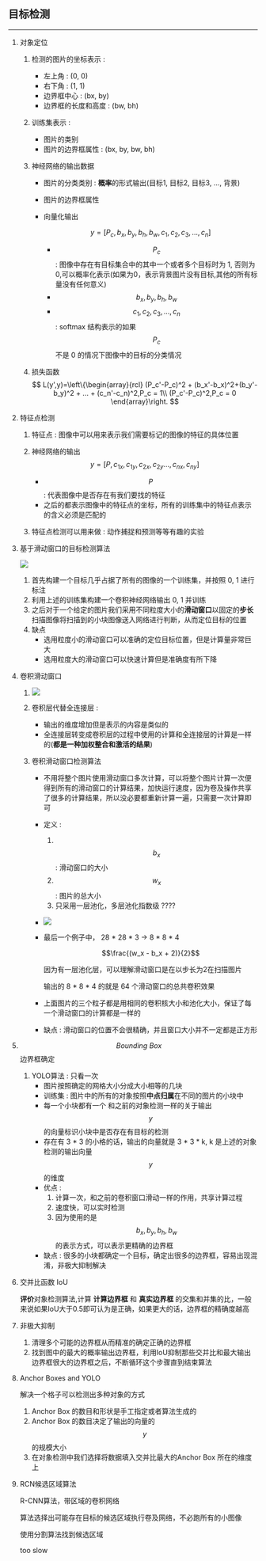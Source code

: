 ## 目标检测

---

1. 对象定位

   1. 检测的图片的坐标表示 : 

      * 左上角 : (0, 0)
      * 右下角 : (1, 1)
      * 边界框中心 : (bx, by)
      * 边界框的长度和高度 : (bw, bh)

   2. 训练集表示 :

      * 图片的类别
      * 图片的边界框属性 : (bx, by, bw, bh)

   3. 神经网络的输出数据 

      * 图片的分类类别 : **概率**的形式输出(目标1, 目标2, 目标3, ..., 背景)

      * 图片的边界框属性

      * 向量化输出

        $$ y = [P_c, b_x,b_y,b_h,b_w,c_1,c_2,c_3,...,c_n]$$

        * $$P_c$$ : 图像中存在有目标集合中的其中一个或者多个目标时为 1, 否则为0,可以概率化表示(如果为0，表示背景图片没有目标,其他的所有标量没有任何意义)
        * $$b_x,b_y,b_h,b_w$$
        * $$c_1,c_2,c_3,...,c_n$$ : softmax 结构表示的如果 $$P_c$$ 不是 0 的情况下图像中的目标的分类情况

   4. 损失函数
      $$
      L(y',y)=\left\{\begin{array}{rcl}
      (P_c'-P_c)^2 + (b_x'-b_x)^2+(b_y'-b_y)^2 + ... + (c_n'-c_n)^2,P_c = 1\\
      (P_c'-P_c)^2,P_c = 0
      \end{array}\right.
      $$

2. 特征点检测

   1. 特征点 : 图像中可以用来表示我们需要标记的图像的特征的具体位置

   2. 神经网络的输出
      $$
      y=[P,c_{1x},c_{1y},c_{2x},c_{2y}...,c_{nx},c_{ny}]
      $$

      * $$P$$ : 代表图像中是否存在有我们要找的特征
      * 之后的都表示图像中的特征点的坐标，所有的训练集中的特征点表示的含义必须是匹配的

   3. 特征点检测可以用来做 : 动作捕捉和预测等等有趣的实验

3. 基于滑动窗口的目标检测算法

   ![](../photo/滑动窗口的目标检测.png)

   1. 首先构建一个目标几乎占据了所有的图像的一个训练集，并按照 0, 1 进行标注
   2. 利用上述的训练集构建一个卷积神经网络输出 0, 1 并训练
   3. 之后对于一个给定的图片我们采用不同粒度大小的**滑动窗口**以固定的**步长**扫描图像将扫描到的小块图像送入网络进行判断，从而定位目标的位置
   4. 缺点
      * 选用粒度小的滑动窗口可以准确的定位目标位置，但是计算量非常巨大
      * 选用粒度大的滑动窗口可以快速计算但是准确度有所下降

4. 卷积滑动窗口

   1. ![](../photo/全连接转卷积层.png)

   2. 卷积层代替全连接层 :

      * 输出的维度增加但是表示的内容是类似的
      * 全连接层转变成卷积层的过程中使用的计算和全连接层的计算是一样的(**都是一种加权整合和激活的结果**)

   3. 卷积滑动窗口检测算法

      * 不用将整个图片使用滑动窗口多次计算，可以将整个图片计算一次便得到所有的滑动窗口的计算结果，加快运行速度，因为卷及操作共享了很多的计算结果，所以没必要都重新计算一遍，只需要一次计算即可

      * 定义 : 

        1. ​$$b_x$$ : 滑动窗口的大小
        2. $$w_x$$ : 图片的总大小
        3. 只采用一层池化，多层池化指数级 ????

      * ![](../photo/卷积滑动.png)

      * 最后一个例子中， 28 * 28 * 3 -> 8 * 8 * 4

        $$\frac{(w_x - b_x + 2)}{2}$$ 

        因为有一层池化层，可以理解滑动窗口是在以步长为2在扫描图片

        输出的 8 * 8 * 4 的就是 64 个滑动窗口的总共卷积效果

      * 上面图片的三个粒子都是用相同的卷积核大小和池化大小，保证了每一个滑动窗口的计算都是一样的

      * 缺点 : 滑动窗口的位置不会很精确，并且窗口大小并不一定都是正方形

5. $$Bounding\ Box$$ 边界框确定

   1. YOLO算法 : 只看一次
      * 图片按照确定的网格大小分成大小相等的几块
      * 训练集 : 图片中的所有的对象按照**中点归属**在不同的图片的小块中
      * 每一个小块都有一个 和之前的对象检测一样的关于输出 $$y$$ 的向量标识小块中是否存在有目标的检测
      * 存在有 3 * 3 的小格的话，输出的向量就是 3 * 3 * k, k 是上述的对象检测的输出向量 $$y$$ 的维度
      * 优点 :
        1. 计算一次，和之前的卷积窗口滑动一样的作用，共享计算过程
        2. 速度快，可以实时检测
        3. 因为使用的是 $$b_x,b_y,b_h,b_w$$ 的表示方式，可以表示更精确的边界框
      * 缺点 : 很多的小块都确定一个目标，确定出很多的边界框，容易出现混淆，非极大抑制解决

6. 交并比函数 IoU

   **评价**对象检测算法,计算 **计算边界框** 和 **真实边界框** 的交集和并集的比，一般来说如果IoU大于0.5即可认为是正确，如果更大的话，边界框的精确度越高

7. 非极大抑制

   1. 清理多个可能的边界框从而精准的确定正确的边界框
   2. 找到图中的最大的概率输出边界框，利用IoU抑制那些交并比和最大输出边界框很大的边界框之后，不断循环这个步骤直到结束算法

8. Anchor Boxes and YOLO

   解决一个格子可以检测出多种对象的方式

   1. Anchor Box 的数目和形状是手工指定或者算法生成的
   2. Anchor Box 的数目决定了输出的向量的 $$y$$ 的规模大小
   3. 在对象检测中我们选择将数据填入交并比最大的Anchor Box 所在的维度上

9. RCN候选区域算法

   R-CNN算法，带区域的卷积网络

   算法选择出可能存在目标的候选区域执行卷及网络，不必跑所有的小图像

   使用分割算法找到候选区域

   too slow

   ​